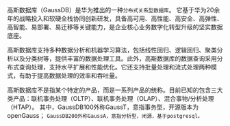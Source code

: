 高斯数据库（GaussDB）是华为推出的一种`分布式关系型数据库`。
它基于华为20余年的战略投入和软硬全栈协同创新研发，具备高可用、高性能、高安全、高弹性、高智能、易部署、易迁移等关键能力，是企业核心业务数字化转型升级的坚实数据底座。

高斯数据库支持多种数据分析和机器学习算法，包括线性回归、逻辑回归、聚类分析以及分类树等，提供丰富的数据处理工具。此外，高斯数据库的数据查询采用分布式查询处理，支持水平扩展和性能优化。它还支持批量处理和流式处理两种模式，有助于提高数据处理的效率和吞吐量。

高斯数据库不是指某个特定的产品，而是一系列产品的统称。目前已知的包含三大类产品：联机事务处理（OLTP）、联机事务处理（OLAP）、混合事物/分析处理（HTAP）。
其中，GaussDB100外称GaussT，意指事务型，开源版本为openGauss；
`GaussDB200外称GaussA，意指分析型，闭源，基于postgresql。`

